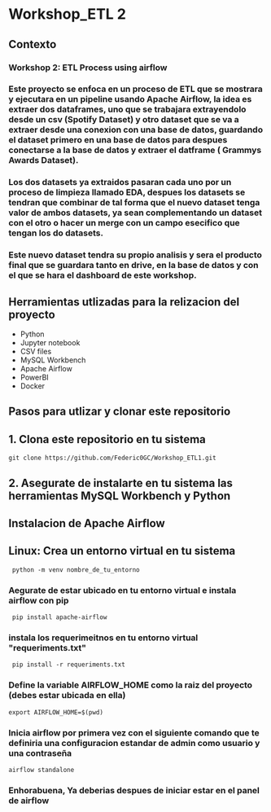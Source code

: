 # Workshop_ETL 2 

## Contexto

### Workshop 2: ETL Process using airflow

### Este proyecto se enfoca en un proceso de ETL que se mostrara y ejecutara en un pipeline usando Apache Airflow, la idea es extraer dos dataframes, uno que se trabajara extrayendolo desde un csv (Spotify Dataset) y otro dataset que se va a extraer desde una conexion con una base de datos, guardando el dataset primero en una base de datos para despues conectarse a la base de datos y extraer el datframe ( Grammys Awards Dataset). 

### Los dos datasets ya extraidos pasaran cada uno por un proceso de limpieza llamado EDA, despues los datasets se tendran que combinar de tal forma que el nuevo dataset tenga valor de ambos datasets, ya sean complementando un dataset con el otro o hacer un merge con un campo esecifico que tengan los do datasets. 

### Este nuevo dataset tendra su propio analisis y sera el producto final que se guardara tanto en drive, en la base de datos y con el que se hara el dashboard de este workshop.

## Herramientas utlizadas para la relizacion del proyecto
- Python
- Jupyter notebook
- CSV files
- MySQL Workbench
- Apache Airflow
- PowerBI
- Docker

## Pasos para utlizar y clonar este repositorio
## 1. Clona este repositorio en tu sistema 
```git clone https://github.com/Federic0GC/Workshop_ETL1.git```
## 2. Asegurate de instalarte en tu sistema las herramientas MySQL Workbench y Python
## Instalacion de Apache Airflow
## Linux: Crea un entorno virtual en tu sistema
``` python -m venv nombre_de_tu_entorno```
### Aegurate de estar ubicado en tu entorno virtual e instala airflow con pip
``` pip install apache-airflow```
### instala los requerimeitnos en tu entorno virtual "requeriments.txt"
``` pip install -r requeriments.txt```
### Define la variable AIRFLOW_HOME como la raiz del proyecto (debes estar ubicada en ella)
``` export AIRFLOW_HOME=$(pwd) ```
### Inicia airflow por primera vez con el siguiente comando que te definiria una configuracion estandar de admin como usuario y una contraseña 
``` airflow standalone ```
### Enhorabuena, Ya deberias despues de iniciar estar en el panel de airflow




